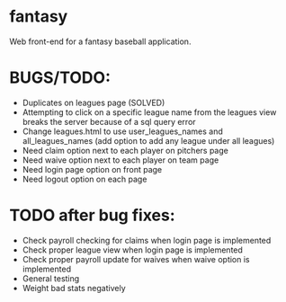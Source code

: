# fantasy
Web front-end for a fantasy baseball application.

# BUGS/TODO:
* Duplicates on leagues page (SOLVED)
* Attempting to click on a specific league name from the leagues view breaks the 
server because of a sql query error
* Change leagues.html to use user_leagues_names and all_leagues_names (add option to add any league under all leagues)
* Need claim option next to each player on pitchers page
* Need waive option next to each player on team page
* Need login page option on front page
* Need logout option on each page


# TODO after bug fixes:
* Check payroll checking for claims when login page is implemented
* Check proper league view when login page is implemented
* Check proper payroll update for waives when waive option is implemented
* General testing
* Weight bad stats negatively
